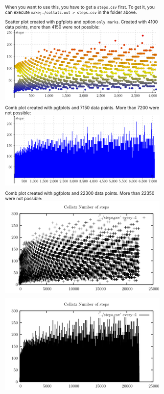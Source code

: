 When you want to use this, you have to get a `steps.csv` first.
To get it, you can execute `make;./collatz.out > steps.csv` in the
folder above.

Scatter plot created with pgfplots and option `only marks`.
Created with 4100 data points, more than 4150 were not possible:
![Example](pgfplots-scatter-only-marks-4100.png)

Comb plot created with pgfplots and 7150 data points. More than 7200
were not possible:
![Example](pgfplots-comb-plot-7150.png)

Comb plot created with pgfplots and 22300 data points. More than 22350
were not possible:
![Example](gnuplot-22300-only-crosses.png)

![Example](gnuplot-comb-22300-with-impulses.png)
